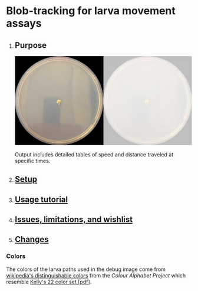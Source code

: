 # Blob-tracking for larva movement assays

1. ## Purpose

    ![track larva](larva.gif)

    Output includes detailed tables of speed and distance traveled at specific times.

1. ## [Setup](SETUP.md)

1. ## [Usage tutorial](USAGE.md)

1. ## [Issues, limitations, and wishlist](TODO.md)

1. ## [Changes](CHANGELOG.md)

### Colors

The colors of the larva paths used in the debug image come from [wikipedia's distinguishable colors](https://en.wikipedia.org/wiki/Help:Distinguishable_colors) from the *Colour Alphabet Project* which resemble [Kelly's 22 color set [pdf]](https://eleanormaclure.files.wordpress.com/2011/03/colour-coding.pdf).

